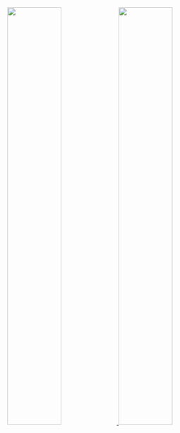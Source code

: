 <a href="https://github.com/fe4902/github-stats-transparent">
 <img src="https://raw.githubusercontent.com/fe4902/github-stats-transparent/output/generated/overview.svg" width=49.2% />
</a>
<a href="https://github.com/fe4902/github-stats-transparent">
 <img src="https://raw.githubusercontent.com/fe4902/github-stats-transparent/output/generated/languages.svg" width=49.2% />
</a>

<!--
### Hi there 👋
**FE4902/FE4902** is a ✨ _special_ ✨ repository because its `README.md` (this file) appears on your GitHub profile.

Here are some ideas to get you started:

- 🔭 I’m currently working on ...
- 🌱 I’m currently learning ...
- 👯 I’m looking to collaborate on ...
- 🤔 I’m looking for help with ...
- 💬 Ask me about ...
- 📫 How to reach me: ...
- 😄 Pronouns: ...
- ⚡ Fun fact: ...
-->

